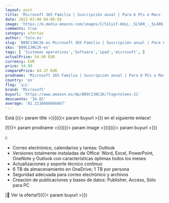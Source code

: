 ```yaml
---
layout: post
title: 'Microsoft 365 Familia | Suscripción anual | Para 6 PCs o Macs  6 tabletas incluyendo iPad  Android  o Windows  además de 6 teléfonos | Box'
date: 2022-03-08 04:00:58
image: 'https://m.media-amazon.com/images/I/51CyiT-8mLL._SL500_._SL400_.jpg'
comments: true
category: ofertas
author: 'tole.es'
slug: 'B09C13NC26-es Microsoft 365 Familia | Suscripción anual | Para 6 PCs o...'
sku: 'B09C13NC26-es'
tags: [ 'Sistemas operativos','Software','ipad','microsoft', ]
actualPrice: 54.99 EUR
currency: EUR
price: 54.99
comparePrice: 84.37 EUR
prodname: 'Microsoft 365 Familia | Suscripción anual | Para 6 PCs o Macs  6 tabletas incluyendo iPad  Android  o Windows  además de 6 teléfonos | Box'
country: 'es'
flag: '🇪🇸'
brand: 'Microsoft'
buyurl: 'https://www.amazon.es/dp/B09C13NC26/?tag=tolees-21'
descuento: '34.82'
average: '61.2116666666667'
---
```


Está [{{< param title >}}]({{< param buyurl >}}) en el siguiente enlace!

[![{{< param prodname >}}]({{< param image >}})]({{< param buyurl >}})

ℹ️:

- Correo electrónico, calendarios y tareas: Outlook
- Versiones totalmente instaladas de Office: Word, Excel, PowerPoint, OneNote y Outlook con características óptimas todos los meses
- Actualizaciones y soporte técnico continuo
- 6 TB de almacenamiento en OneDrive; 1 TB por persona
- Seguridad adecuada para correo electrónico y archivos
- Creación de publicaciones y bases de datos: Publisher, Access, Sólo para PC

[🛒 Ver la oferta!!]({{< param buyurl >}})
